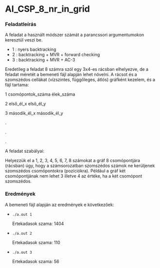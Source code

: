 # AI_CSP_8_nr_in_grid

### Feladatleírás
A feladat a használt módszer számát a parancssori argumentumokon keresztül veszi be.
- 1 : nyers backtracking
- 2 : backtracking + MVR + forward checking
- 3 : backtracking + MVR + AC-3

Eredetileg a feladat 8 számra szól egy 3x4-es rácsban elhelyezve, de a feladat méretét a bemeneti fájl alapján lehet növelni.
A rácsot és a szomszédos cellákat (vízszintes, függőleges, átlós) gráfként kezelem, és a fájl tartama:

1 csomópontok_száma élek_száma

2 első_él_x első_él_y

3 második_él_x második_él_y

.

.

.


A feladat szabályai:

Helyezzük el a 1, 2, 3, 4, 5, 6, 7, 8 számokat a gráf 8 csomópontjára (rácsban) úgy, hogy a számsorozatban szomszédos számok ne
kerüljenek szomszédos csomópontokra (pozíciókra). Például a gráf két csomópontjának nem lehet 3 illetve 4 az értéke, ha a két 
csomópont szomszédos. 

### Eredmények 
A bemeneti fájl alapján az eredmények e következőek:

- `./a.out 1`

  Ertekadasok szama: 1404

- `./a.out 2`

  Ertekadasok szama: 110


- `./a.out 3`

  Ertekadasok szama: 56
